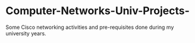 # Computer-Networks-Univ-Projects-
Some Cisco networking activities and pre-requisites done during my university years.   
